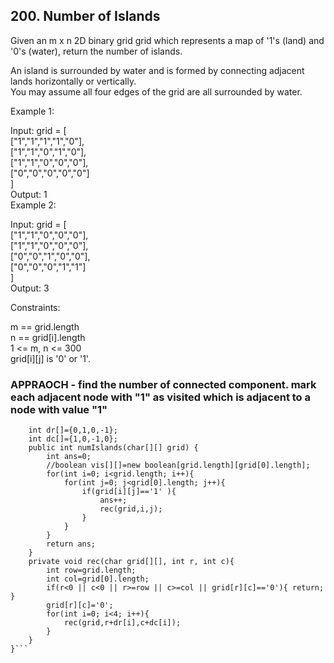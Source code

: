 ## 200. Number of Islands

Given an m x n 2D binary grid grid which represents a map of '1's (land) and '0's (water), return the number of islands.  

An island is surrounded by water and is formed by connecting adjacent lands horizontally or vertically.  
You may assume all four edges of the grid are all surrounded by water.  

 

Example 1:  

Input: grid = [  
  ["1","1","1","1","0"],  
  ["1","1","0","1","0"],  
  ["1","1","0","0","0"],  
  ["0","0","0","0","0"]  
]  
Output: 1  
Example 2:  

Input: grid = [  
  ["1","1","0","0","0"],  
  ["1","1","0","0","0"],  
  ["0","0","1","0","0"],  
  ["0","0","0","1","1"]  
]  
Output: 3  
 

Constraints:  

m == grid.length  
n == grid[i].length  
1 <= m, n <= 300  
grid[i][j] is '0' or '1'.  

### APPRAOCH - find the number of connected component. mark each adjacent node with "1" as visited which is adjacent to a node with value "1"

``` class Solution {
    int dr[]={0,1,0,-1};
    int dc[]={1,0,-1,0};
    public int numIslands(char[][] grid) {
        int ans=0;
        //boolean vis[][]=new boolean[grid.length][grid[0].length];
        for(int i=0; i<grid.length; i++){
            for(int j=0; j<grid[0].length; j++){
                if(grid[i][j]=='1' ){
                    ans++;
                    rec(grid,i,j);
                }
            }
        }
        return ans;
    }
    private void rec(char grid[][], int r, int c){
        int row=grid.length;
        int col=grid[0].length;
        if(r<0 || c<0 || r>=row || c>=col || grid[r][c]=='0'){ return; }
        grid[r][c]='0';
        for(int i=0; i<4; i++){
            rec(grid,r+dr[i],c+dc[i]);
        }
    }
}```
